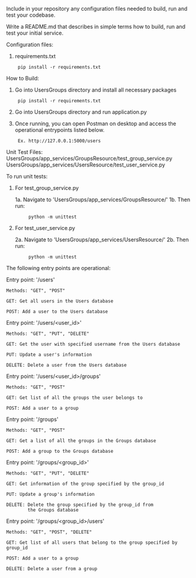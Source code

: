 Include in your repository any configuration files needed to build, run and test your codebase.

Write a README.md that describes in simple terms how to build, run and test your initial service. 


Configuration files:

1. requirements.txt
    
        pip install -r requirements.txt

How to Build:

1. Go into UsersGroups directory and install all necessary packages

        pip install -r requirements.txt

2. Go into UsersGroups directory and run application.py
3. Once running, you can open Postman on desktop and access the operational entrypoints listed below.
    
        Ex. http://127.0.0.1:5000/users


Unit Test Files:
    UsersGroups/app_services/GroupsResource/test_group_service.py
    UsersGroups/app_services/UsersResource/test_user_service.py
    
To run unit tests:

1. For test_group_service.py
     
     1a. Navigate to 'UsersGroups/app_services/GroupsResource/'
     1b. Then run:
            
            python -m unittest
  
2. For test_user_service.py
     
     2a. Navigate to 'UsersGroups/app_services/UsersResource/'
     2b. Then run:
            
            python -m unittest
  


The following entry points are operational:

Entry point: '/users'

    Methods: "GET", "POST"
    
    GET: Get all users in the Users database
    
    POST: Add a user to the Users database



Entry point: '/users/<user_id>'

    Methods: "GET", "PUT", "DELETE"
   
    GET: Get the user with specified username from the Users database
   
    PUT: Update a user's information
   
    DELETE: Delete a user from the Users database



Entry point: '/users/<user_id>/groups'

    Methods: "GET", "POST"

    GET: Get list of all the groups the user belongs to
   
    POST: Add a user to a group



Entry point: '/groups'

    Methods: "GET", "POST"

    GET: Get a list of all the groups in the Groups database
   
    POST: Add a group to the Groups database



Entry point: '/groups/<group_id>'

    Methods: "GET", "PUT", "DELETE"

    GET: Get information of the group specified by the group_id
    
    PUT: Update a group's information
    
    DELETE: Delete the group specified by the group_id from
            the Groups database



Entry point: '/groups/<group_id>/users'

    Methods: "GET", "POST", "DELETE"
    
    GET: Get list of all users that belong to the group specified by group_id
    
    POST: Add a user to a group
    
    DELETE: Delete a user from a group
